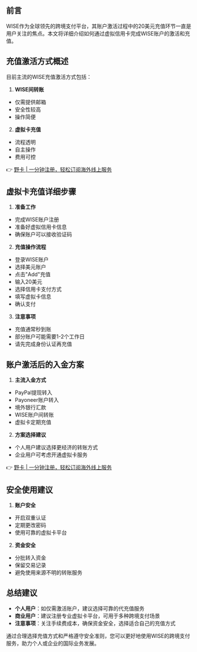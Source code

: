 ## **前言**

WISE作为全球领先的跨境支付平台，其账户激活过程中的20美元充值环节一直是用户关注的焦点。本文将详细介绍如何通过虚拟信用卡完成WISE账户的激活和充值。

## **充值激活方式概述**

目前主流的WISE充值激活方式包括：

1. **WISE间转账**
- 仅需提供邮箱
- 安全性较高
- 操作简便

2. **虚拟卡充值**
- 流程透明
- 自主操作
- 费用可控

👉 [野卡 | 一分钟注册，轻松订阅海外线上服务](https://bit.ly/bewildcard)

## **虚拟卡充值详细步骤**

1. **准备工作**
- 完成WISE账户注册
- 准备好虚拟信用卡信息
- 确保账户可以接收验证码

2. **充值操作流程**
- 登录WISE账户
- 选择美元账户
- 点击"Add"充值
- 输入20美元
- 选择信用卡支付方式
- 填写虚拟卡信息
- 确认支付

3. **注意事项**
- 充值通常秒到账
- 部分账户可能需要1-2个工作日
- 请先完成身份认证再充值

## **账户激活后的入金方案**

1. **主流入金方式**
- PayPal提现转入
- Payoneer账户转入
- 境外银行汇款
- WISE账户间转账
- 虚拟卡定期充值

2. **方案选择建议**
- 个人用户建议选择更经济的转账方式
- 企业用户可考虑开通虚拟卡服务

👉 [野卡 | 一分钟注册，轻松订阅海外线上服务](https://bit.ly/bewildcard)

## **安全使用建议**

1. **账户安全**
- 开启双重认证
- 定期更改密码
- 使用可靠的虚拟卡平台

2. **资金安全**
- 分批转入资金
- 保留交易记录
- 避免使用来源不明的转账服务

## **总结建议**

- **个人用户**：如仅需激活账户，建议选择可靠的代充值服务
- **商业用户**：建议注册专业虚拟卡平台，可用于多种跨境支付场景
- **注意事项**：关注手续费成本，确保资金安全，选择适合自己的充值方式

通过合理选择充值方式和严格遵守安全准则，您可以更好地使用WISE的跨境支付服务，助力个人或企业的国际业务发展。